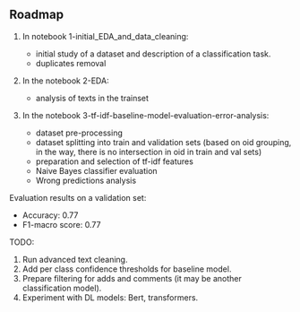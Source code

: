 ## Roadmap


1. In notebook 1-initial_EDA_and_data_cleaning: 
    - initial study of a dataset and description of a classification task.
    - duplicates removal
   
2. In the notebook 2-EDA:
    - analysis of texts in the trainset

3. In the notebook 3-tf-idf-baseline-model-evaluation-error-analysis:
    - dataset pre-processing
    - dataset splitting into train and validation sets (based on oid grouping, in the way, there is no intersection in oid in train and val sets)
    - preparation and selection of tf-idf features
    - Naive Bayes classifier evaluation
    - Wrong predictions analysis

Evaluation results on a validation set:
- Accuracy: 0.77
- F1-macro score: 0.77

TODO:
1. Run advanced text cleaning.
2. Add per class confidence thresholds for baseline model.
3. Prepare filtering for adds and comments (it may be another classification model).
4. Experiment with DL models: Bert, transformers.
